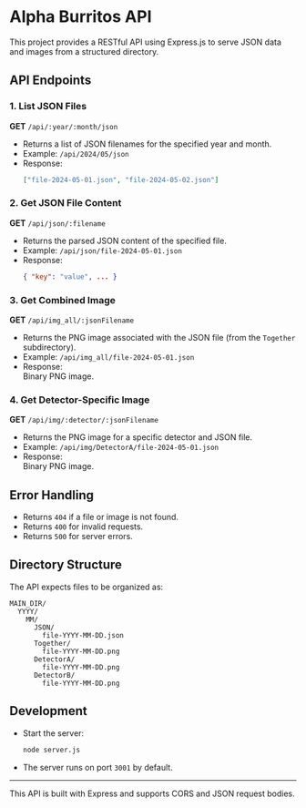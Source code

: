 # Alpha Burritos API

This project provides a RESTful API using Express.js to serve JSON data and images from a structured directory.

## API Endpoints

### 1. List JSON Files

**GET** `/api/:year/:month/json`

- Returns a list of JSON filenames for the specified year and month.
- Example: `/api/2024/05/json`
- Response:
  ```json
  ["file-2024-05-01.json", "file-2024-05-02.json"]
  ```

### 2. Get JSON File Content

**GET** `/api/json/:filename`

- Returns the parsed JSON content of the specified file.
- Example: `/api/json/file-2024-05-01.json`
- Response:
  ```json
  { "key": "value", ... }
  ```

### 3. Get Combined Image

**GET** `/api/img_all/:jsonFilename`

- Returns the PNG image associated with the JSON file (from the `Together` subdirectory).
- Example: `/api/img_all/file-2024-05-01.json`
- Response:  
  Binary PNG image.

### 4. Get Detector-Specific Image

**GET** `/api/img/:detector/:jsonFilename`

- Returns the PNG image for a specific detector and JSON file.
- Example: `/api/img/DetectorA/file-2024-05-01.json`
- Response:  
  Binary PNG image.

## Error Handling

- Returns `404` if a file or image is not found.
- Returns `400` for invalid requests.
- Returns `500` for server errors.

## Directory Structure

The API expects files to be organized as:
```
MAIN_DIR/
  YYYY/
    MM/
      JSON/
        file-YYYY-MM-DD.json
      Together/
        file-YYYY-MM-DD.png
      DetectorA/
        file-YYYY-MM-DD.png
      DetectorB/
        file-YYYY-MM-DD.png
```

## Development

- Start the server:
  ```bash
  node server.js
  ```
- The server runs on port `3001` by default.

---

This API is built with Express and supports CORS and JSON request bodies.